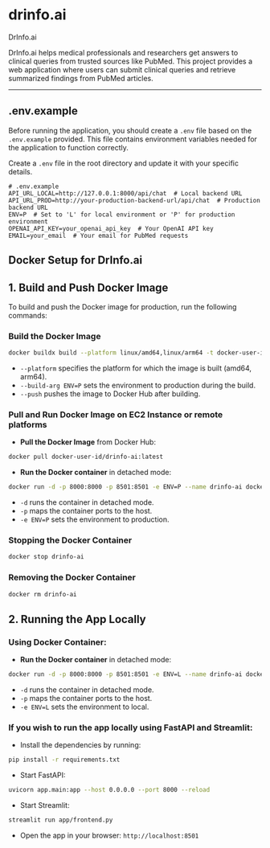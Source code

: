 # drinfo.ai
DrInfo.ai

DrInfo.ai helps medical professionals and researchers get answers to clinical queries from trusted sources like PubMed. This project provides a web application where users can submit clinical queries and retrieve summarized findings from PubMed articles.

---

## .env.example

Before running the application, you should create a `.env` file based on the `.env.example` provided. This file contains environment variables needed for the application to function correctly.

Create a `.env` file in the root directory and update it with your specific details.

```env
# .env.example
API_URL_LOCAL=http://127.0.0.1:8000/api/chat  # Local backend URL
API_URL_PROD=http://your-production-backend-url/api/chat  # Production backend URL
ENV=P  # Set to 'L' for local environment or 'P' for production environment
OPENAI_API_KEY=your_openai_api_key  # Your OpenAI API key
EMAIL=your_email  # Your email for PubMed requests
```

## Docker Setup for DrInfo.ai

## 1. Build and Push Docker Image

To build and push the Docker image for production, run the following commands:

### Build the Docker Image

```bash
docker buildx build --platform linux/amd64,linux/arm64 -t docker-user-id/drinfo-ai:latest --build-arg ENV=P --push .
```

- `--platform` specifies the platform for which the image is built (amd64, arm64).
- `--build-arg ENV=P` sets the environment to production during the build.
- `--push` pushes the image to Docker Hub after building.

### Pull and Run Docker Image on EC2 Instance or remote platforms

- **Pull the Docker Image** from Docker Hub:
```bash
docker pull docker-user-id/drinfo-ai:latest
```

- **Run the Docker container** in detached mode:
```bash
docker run -d -p 8000:8000 -p 8501:8501 -e ENV=P --name drinfo-ai docker-user-id/drinfo-ai:latest
```
- `-d` runs the container in detached mode.
- `-p` maps the container ports to the host.
- `-e ENV=P` sets the environment to production.



### Stopping the Docker Container
```bash
docker stop drinfo-ai
```

### Removing the Docker Container
```bash
docker rm drinfo-ai
```

## 2. Running the App Locally

### Using Docker Container:
- **Run the Docker container** in detached mode:
```bash
docker run -d -p 8000:8000 -p 8501:8501 -e ENV=L --name drinfo-ai docker-user-id/drinfo-ai:latest
```
- `-d` runs the container in detached mode.
- `-p` maps the container ports to the host.
- `-e ENV=L` sets the environment to local.

### If you wish to run the app locally using FastAPI and Streamlit:

- Install the dependencies by running:
```bash
pip install -r requirements.txt
```

- Start FastAPI:
```bash
uvicorn app.main:app --host 0.0.0.0 --port 8000 --reload
```

- Start Streamlit:
```bash
streamlit run app/frontend.py
```

- Open the app in your browser: `http://localhost:8501`



